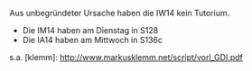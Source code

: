 Aus unbegründeter Ursache haben die IW14 kein Tutorium.

* Die IM14 haben am Dienstag in S128
* Die IA14 haben am Mittwoch in S136c

s.a.
[klemm]: http://www.markusklemm.net/script/vorl_GDI.pdf
